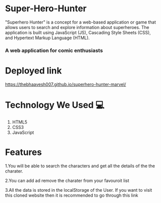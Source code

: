 # Super-Hero-Hunter
"Superhero Hunter" is a concept for a web-based application or game that allows users to search and explore information about superheroes. The application is built using JavaScript (JS), Cascading Style Sheets (CSS), and Hypertext Markup Language (HTML).
<h3>A web application for comic enthusiasts

# Deployed link
  
https://thebhaavesh007.github.io/superhero-hunter-marvel/

# Technology We Used :computer: 
1. HTML5
2. CSS3
3. JavaScript

# Features
1.You will be able to search the characters and get all the details of the the charater.

2.You can add ad remove the charater from your favouroit list 

3.All the data is stored in the localStorage of the User.
If you want to visit this cloned website then it is recommended to go through this link 



